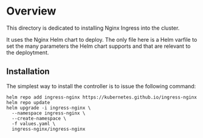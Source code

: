# Overview

This directory is dedicated to installing Nginx Ingress
into the cluster.

It uses the Nginx Helm chart to deploy.  The only file
here is a Helm varfile to set the many parameters the 
Helm chart supports and that are relevant to the deploytment.

## Installation

The simplest way to install the controller is to issue the
following command:

```
helm repo add ingress-nginx https://kubernetes.github.io/ingress-nginx
helm repo update
helm upgrade -i ingress-nginx \
  --namespace ingress-nginx \
  --create-namespace \
  -f values.yaml \
  ingress-nginx/ingress-nginx
```
